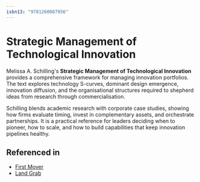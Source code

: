 ```yaml
---
isbn13: "9781260087956"
---
```


# Strategic Management of Technological Innovation

Melissa A. Schilling's **Strategic Management of Technological Innovation** provides a comprehensive framework for managing innovation portfolios. The text explores technology S-curves, dominant design emergence, innovation diffusion, and the organisational structures required to shepherd ideas from research through commercialisation.

Schilling blends academic research with corporate case studies, showing how firms evaluate timing, invest in complementary assets, and orchestrate partnerships. It is a practical reference for leaders deciding when to pioneer, how to scale, and how to build capabilities that keep innovation pipelines healthy.

## Referenced in

- [First Mover](/strategies/positional/first-mover)
- [Land Grab](/strategies/positional/land-grab)
